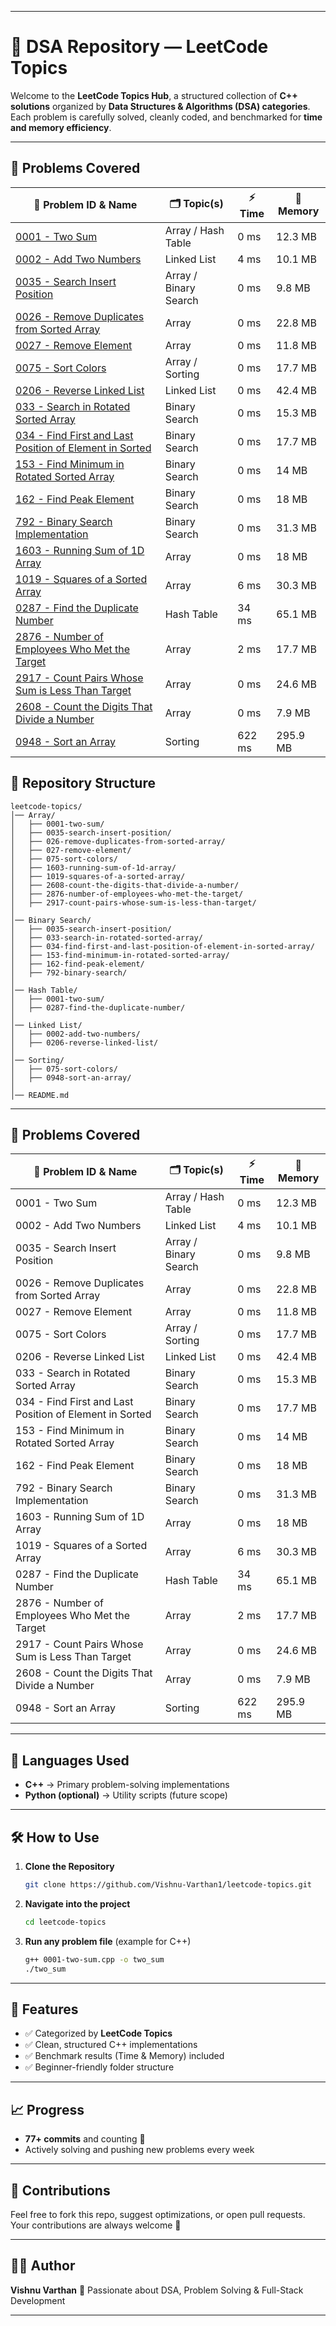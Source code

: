 
---

# 🚀 DSA Repository — LeetCode Topics

Welcome to the **LeetCode Topics Hub**, a structured collection of **C++ solutions** organized by **Data Structures & Algorithms (DSA) categories**.
Each problem is carefully solved, cleanly coded, and benchmarked for **time and memory efficiency**.

---
## 📘 Problems Covered

| 🔢 Problem ID & Name                                    | 🗂 Topic(s)           | ⚡ Time | 💾 Memory |
| ------------------------------------------------------- | --------------------- | ------ | --------- |
| [0001 - Two Sum](Array/0001-two-sum/)                   | Array / Hash Table    | 0 ms   | 12.3 MB   |
| [0002 - Add Two Numbers](Linked%20List/0002-add-two-numbers/) | Linked List           | 4 ms   | 10.1 MB   |
| [0035 - Search Insert Position](Array/0035-search-insert-position/) | Array / Binary Search | 0 ms   | 9.8 MB    |
| [0026 - Remove Duplicates from Sorted Array](Array/026-remove-duplicates-from-sorted-array/) | Array                 | 0 ms   | 22.8 MB   |
| [0027 - Remove Element](Array/027-remove-element/)      | Array                 | 0 ms   | 11.8 MB   |
| [0075 - Sort Colors](Sorting/075-sort-colors/)          | Array / Sorting       | 0 ms   | 17.7 MB   |
| [0206 - Reverse Linked List](Linked%20List/0206-reverse-linked-list/) | Linked List           | 0 ms   | 42.4 MB   |
| [033 - Search in Rotated Sorted Array](Binary%20Search/033-search-in-rotated-sorted-array/) | Binary Search         | 0 ms   | 15.3 MB   |
| [034 - Find First and Last Position of Element in Sorted](Binary%20Search/034-find-first-and-last-position-of-element-in-sorted-array/) | Binary Search         | 0 ms   | 17.7 MB   |
| [153 - Find Minimum in Rotated Sorted Array](Binary%20Search/153-find-minimum-in-rotated-sorted-array/) | Binary Search         | 0 ms   | 14 MB     |
| [162 - Find Peak Element](Binary%20Search/162-find-peak-element/) | Binary Search         | 0 ms   | 18 MB     |
| [792 - Binary Search Implementation](Binary%20Search/792-binary-search/) | Binary Search         | 0 ms   | 31.3 MB   |
| [1603 - Running Sum of 1D Array](Array/1603-running-sum-of-1d-array/) | Array                 | 0 ms   | 18 MB     |
| [1019 - Squares of a Sorted Array](Array/1019-squares-of-a-sorted-array/) | Array                 | 6 ms   | 30.3 MB   |
| [0287 - Find the Duplicate Number](Hash%20Table/0287-find-the-duplicate-number/) | Hash Table            | 34 ms  | 65.1 MB   |
| [2876 - Number of Employees Who Met the Target](Array/2876-number-of-employees-who-met-the-target/) | Array                 | 2 ms   | 17.7 MB   |
| [2917 - Count Pairs Whose Sum is Less Than Target](Array/2917-count-pairs-whose-sum-is-less-than-target/) | Array                 | 0 ms   | 24.6 MB   |
| [2608 - Count the Digits That Divide a Number](Array/2608-count-the-digits-that-divide-a-number/) | Array                 | 0 ms   | 7.9 MB    |
| [0948 - Sort an Array](Sorting/0948-sort-an-array/)     | Sorting               | 622 ms | 295.9 MB  |

## 📂 Repository Structure

```
leetcode-topics/
│── Array/
│   ├── 0001-two-sum/
│   ├── 0035-search-insert-position/
│   ├── 026-remove-duplicates-from-sorted-array/
│   ├── 027-remove-element/
│   ├── 075-sort-colors/
│   ├── 1603-running-sum-of-1d-array/
│   ├── 1019-squares-of-a-sorted-array/
│   ├── 2608-count-the-digits-that-divide-a-number/
│   ├── 2876-number-of-employees-who-met-the-target/
│   ├── 2917-count-pairs-whose-sum-is-less-than-target/
│
│── Binary Search/
│   ├── 0035-search-insert-position/
│   ├── 033-search-in-rotated-sorted-array/
│   ├── 034-find-first-and-last-position-of-element-in-sorted-array/
│   ├── 153-find-minimum-in-rotated-sorted-array/
│   ├── 162-find-peak-element/
│   ├── 792-binary-search/
│
│── Hash Table/
│   ├── 0001-two-sum/
│   ├── 0287-find-the-duplicate-number/
│
│── Linked List/
│   ├── 0002-add-two-numbers/
│   ├── 0206-reverse-linked-list/
│
│── Sorting/
│   ├── 075-sort-colors/
│   ├── 0948-sort-an-array/
│
│── README.md
```

---

## 📘 Problems Covered

| 🔢 Problem ID & Name                                    | 🗂 Topic(s)           | ⚡ Time | 💾 Memory |
| ------------------------------------------------------- | --------------------- | ------ | --------- |
| 0001 - Two Sum                                          | Array / Hash Table    | 0 ms   | 12.3 MB   |
| 0002 - Add Two Numbers                                  | Linked List           | 4 ms   | 10.1 MB   |
| 0035 - Search Insert Position                           | Array / Binary Search | 0 ms   | 9.8 MB    |
| 0026 - Remove Duplicates from Sorted Array              | Array                 | 0 ms   | 22.8 MB   |
| 0027 - Remove Element                                   | Array                 | 0 ms   | 11.8 MB   |
| 0075 - Sort Colors                                      | Array / Sorting       | 0 ms   | 17.7 MB   |
| 0206 - Reverse Linked List                              | Linked List           | 0 ms   | 42.4 MB   |
| 033 - Search in Rotated Sorted Array                    | Binary Search         | 0 ms   | 15.3 MB   |
| 034 - Find First and Last Position of Element in Sorted | Binary Search         | 0 ms   | 17.7 MB   |
| 153 - Find Minimum in Rotated Sorted Array              | Binary Search         | 0 ms   | 14 MB     |
| 162 - Find Peak Element                                 | Binary Search         | 0 ms   | 18 MB     |
| 792 - Binary Search Implementation                      | Binary Search         | 0 ms   | 31.3 MB   |
| 1603 - Running Sum of 1D Array                          | Array                 | 0 ms   | 18 MB     |
| 1019 - Squares of a Sorted Array                        | Array                 | 6 ms   | 30.3 MB   |
| 0287 - Find the Duplicate Number                        | Hash Table            | 34 ms  | 65.1 MB   |
| 2876 - Number of Employees Who Met the Target           | Array                 | 2 ms   | 17.7 MB   |
| 2917 - Count Pairs Whose Sum is Less Than Target        | Array                 | 0 ms   | 24.6 MB   |
| 2608 - Count the Digits That Divide a Number            | Array                 | 0 ms   | 7.9 MB    |
| 0948 - Sort an Array                                    | Sorting               | 622 ms | 295.9 MB  |

---

## 🧠 Languages Used

* **C++** → Primary problem-solving implementations
* **Python (optional)** → Utility scripts (future scope)

---

## 🛠 How to Use

1. **Clone the Repository**

   ```bash
   git clone https://github.com/Vishnu-Varthan1/leetcode-topics.git
   ```

2. **Navigate into the project**

   ```bash
   cd leetcode-topics
   ```

3. **Run any problem file** (example for C++)

   ```bash
   g++ 0001-two-sum.cpp -o two_sum
   ./two_sum
   ```

---

## 🌟 Features

* ✅ Categorized by **LeetCode Topics**
* ✅ Clean, structured C++ implementations
* ✅ Benchmark results (Time & Memory) included
* ✅ Beginner-friendly folder structure

---

## 📈 Progress

* **77+ commits** and counting 🚀
* Actively solving and pushing new problems every week

---

## 🤝 Contributions

Feel free to fork this repo, suggest optimizations, or open pull requests.
Your contributions are always welcome 🙌

---

## 👨‍💻 Author

**Vishnu Varthan**
📌 Passionate about DSA, Problem Solving & Full-Stack Development

---
